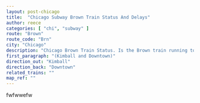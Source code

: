 ```yaml
---
layout: post-chicago
title:  "Chicago Subway Brown Train Status And Delays"
author: reece
categories: [ "chi", "subway" ]
route: "Brown"
route_code: "Brn"
city: "Chicago"
description: "Chicago Brown Train Status. Is the Brown train running today?"
first_paragraph: "(Kimball and Downtown)"
direction_out: "Kimball"
direction_back: "Downtown"
related_trains: ""
map_ref: ""
---
```


fwfwwefw
